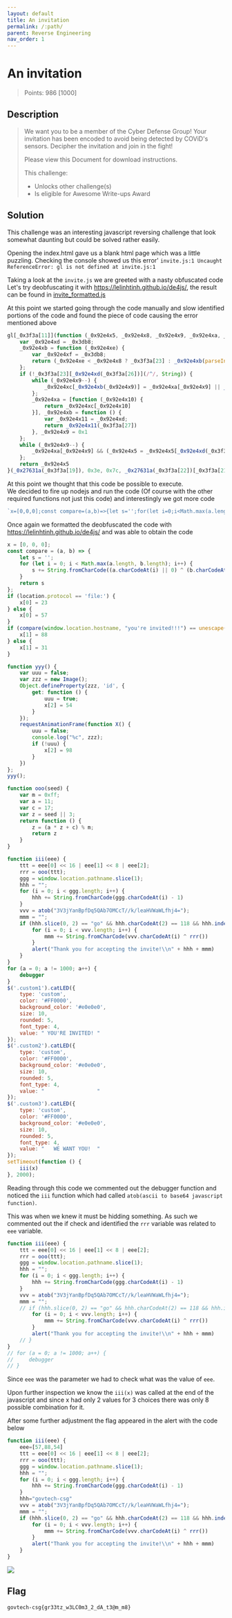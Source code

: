 ```yaml
---
layout: default
title: An invitation
permalink: /:path/
parent: Reverse Engineering
nav_order: 1
---
```

# An invitation

> Points: 986 [1000]

## Description

>We want you to be a member of the Cyber Defense Group! Your invitation has been encoded to avoid being detected by COViD's sensors. Decipher the invitation and join in the fight!
>
>Please view this Document for download instructions.  
>
>This challenge:
>- Unlocks other challenge(s)
>- Is eligible for Awesome Write-ups Award

## Solution
This challenge was an interesting javascript reversing challenge that look somewhat daunting but could be solved rather easily.

Opening the index.html gave us a blank html page which was a little puzzling. Checking the console showed us this error'
`invite.js:1 Uncaught ReferenceError: gl is not defined
    at invite.js:1`  

Taking a look at the `invite.js` we are greeted with a nasty obfuscated code
Let's try deobfuscating it with https://lelinhtinh.github.io/de4js/, the result can be found in [invite_formatted.js](invite_formatted.js)  

At this point we started going through the code manually and slow identified portions of the code and found the piece of code causing the error mentioned above

```javascript
gl[_0x3f3a[11]](function (_0x92e4x5, _0x92e4x8, _0x92e4x9, _0x92e4xa, _0x92e4xb, _0x92e4xc) {
    var _0x92e4xd = _0x3db8;
    _0x92e4xb = function (_0x92e4xe) {
        var _0x92e4xf = _0x3db8;
        return (_0x92e4xe < _0x92e4x8 ? _0x3f3a[23] : _0x92e4xb(parseInt(_0x92e4xe / _0x92e4x8))) + ((_0x92e4xe = _0x92e4xe % _0x92e4x8) > 0x23 ? String[_0x3f3a[24]](_0x92e4xe + 0x1d) : _0x92e4xe[_0x92e4xf(_0x3f3a[25])](0x24))
    };
    if (!_0x3f3a[23][_0x92e4xd(_0x3f3a[26])](/^/, String)) {
        while (_0x92e4x9--) {
            _0x92e4xc[_0x92e4xb(_0x92e4x9)] = _0x92e4xa[_0x92e4x9] || _0x92e4xb(_0x92e4x9)
        };
        _0x92e4xa = [function (_0x92e4x10) {
            return _0x92e4xc[_0x92e4x10]
        }], _0x92e4xb = function () {
            var _0x92e4x11 = _0x92e4xd;
            return _0x92e4x11(_0x3f3a[27])
        }, _0x92e4x9 = 0x1
    };
    while (_0x92e4x9--) {
        _0x92e4xa[_0x92e4x9] && (_0x92e4x5 = _0x92e4x5[_0x92e4xd(_0x3f3a[26])](new RegExp(_0x3f3a[28] + _0x92e4xb(_0x92e4x9) + _0x3f3a[28], _0x3f3a[29]), _0x92e4xa[_0x92e4x9]))
    };
    return _0x92e4x5
}(_0x27631a(_0x3f3a[19]), 0x3e, 0x7c, _0x27631a(_0x3f3a[22])[_0x3f3a[21]](_0x3f3a[20]), 0x0, {}))
```

At this point we thought that this code be possible to execute.  
We decided to fire up nodejs and run the code (Of course with the other required functions not just this code) and interestingly we got more code

```javascript
`x=[0,0,0];const compare=(a,b)=>{let s='';for(let i=0;i<Math.max(a.length,b.length);i++){s+=String.fromCharCode((a.charCodeAt(i)||0)^(b.charCodeAt(i)||0))}return s};if(location.protocol=='file:'){x[0]=23}else{x[0]=57}if(compare(window.location.hostname,"you're invited!!!")==unescape("%1E%00%03S%17%06HD%0D%02%0FZ%09%0BB@M")){x[1]=88}else{x[1]=31}function yyy(){var uuu=false;var zzz=new Image();Object.defineProperty(zzz,'id',{get:function(){uuu=true;x[2]=54}});requestAnimationFrame(function X(){uuu=false;console.log("%c",zzz);if(!uuu){x[2]=98}})};yyy();function ooo(seed){var m=0xff;var a=11;var c=17;var z=seed||3;return function(){z=(a*z+c)%m;return z}}function iii(eee){ttt=eee[0]<<16|eee[1]<<8|eee[2];rrr=ooo(ttt);ggg=window.location.pathname.slice(1);hhh="";for(i=0;i<ggg.length;i++){hhh+=String.fromCharCode(ggg.charCodeAt(i)-1)}vvv=atob("3V3jYanBpfDq5QAb7OMCcT//k/leaHVWaWLfhj4=");mmm="";if(hhh.slice(0,2)=="go"&&hhh.charCodeAt(2)==118&&hhh.indexOf('ech-c')==4){for(i=0;i<vvv.length;i++){mmm+=String.fromCharCode(vvv.charCodeAt(i)^rrr())}alert("Thank you for accepting the invite!\\n"+hhh+mmm)}}for(a=0;a!=1000;a++){debugger}$('.custom1').catLED({type:'custom',color:'#FF0000',background_color:'#e0e0e0',size:10,rounded:5,font_type:4,value:" YOU'RE INVITED! "});$('.custom2').catLED({type:'custom',color:'#FF0000',background_color:'#e0e0e0',size:10,rounded:5,font_type:4,value:"                 "});$('.custom3').catLED({type:'custom',color:'#FF0000',background_color:'#e0e0e0',size:10,rounded:5,font_type:4,value:"   WE WANT YOU!  "});setTimeout(function(){iii(x)},2000);`
```
Once again we formatted the deobfuscated the code with https://lelinhtinh.github.io/de4js/ and was able to obtain the code

```javascript
x = [0, 0, 0];
const compare = (a, b) => {
    let s = '';
    for (let i = 0; i < Math.max(a.length, b.length); i++) {
        s += String.fromCharCode((a.charCodeAt(i) || 0) ^ (b.charCodeAt(i) || 0))
    }
    return s
};
if (location.protocol == 'file:') {
    x[0] = 23
} else {
    x[0] = 57
}
if (compare(window.location.hostname, "you're invited!!!") == unescape("%1E%00%03S%17%06HD%0D%02%0FZ%09%0BB@M")) {
    x[1] = 88
} else {
    x[1] = 31
}

function yyy() {
    var uuu = false;
    var zzz = new Image();
    Object.defineProperty(zzz, 'id', {
        get: function () {
            uuu = true;
            x[2] = 54
        }
    });
    requestAnimationFrame(function X() {
        uuu = false;
        console.log("%c", zzz);
        if (!uuu) {
            x[2] = 98
        }
    })
};
yyy();

function ooo(seed) {
    var m = 0xff;
    var a = 11;
    var c = 17;
    var z = seed || 3;
    return function () {
        z = (a * z + c) % m;
        return z
    }
}

function iii(eee) {
    ttt = eee[0] << 16 | eee[1] << 8 | eee[2];
    rrr = ooo(ttt);
    ggg = window.location.pathname.slice(1);
    hhh = "";
    for (i = 0; i < ggg.length; i++) {
        hhh += String.fromCharCode(ggg.charCodeAt(i) - 1)
    }
    vvv = atob("3V3jYanBpfDq5QAb7OMCcT//k/leaHVWaWLfhj4=");
    mmm = "";
    if (hhh.slice(0, 2) == "go" && hhh.charCodeAt(2) == 118 && hhh.indexOf('ech-c') == 4) {
        for (i = 0; i < vvv.length; i++) {
            mmm += String.fromCharCode(vvv.charCodeAt(i) ^ rrr())
        }
        alert("Thank you for accepting the invite!\\n" + hhh + mmm)
    }
}
for (a = 0; a != 1000; a++) {
    debugger
}
$('.custom1').catLED({
    type: 'custom',
    color: '#FF0000',
    background_color: '#e0e0e0',
    size: 10,
    rounded: 5,
    font_type: 4,
    value: " YOU'RE INVITED! "
});
$('.custom2').catLED({
    type: 'custom',
    color: '#FF0000',
    background_color: '#e0e0e0',
    size: 10,
    rounded: 5,
    font_type: 4,
    value: "                 "
});
$('.custom3').catLED({
    type: 'custom',
    color: '#FF0000',
    background_color: '#e0e0e0',
    size: 10,
    rounded: 5,
    font_type: 4,
    value: "   WE WANT YOU!  "
});
setTimeout(function () {
    iii(x)
}, 2000);
```
Reading through this code we commented out the debugger function and noticed the `iii` function which had called `atob(ascii to base64 javascript function)`.

This was when we knew it must be hidding something. As such we commented out the if check and identified the `rrr` variable was related to `eee` variable.
``` javascript
function iii(eee) {
    ttt = eee[0] << 16 | eee[1] << 8 | eee[2];
    rrr = ooo(ttt);
    ggg = window.location.pathname.slice(1);
    hhh = "";
    for (i = 0; i < ggg.length; i++) {
        hhh += String.fromCharCode(ggg.charCodeAt(i) - 1)
    }
    vvv = atob("3V3jYanBpfDq5QAb7OMCcT//k/leaHVWaWLfhj4=");
    mmm = "";
    // if (hhh.slice(0, 2) == "go" && hhh.charCodeAt(2) == 118 && hhh.indexOf('ech-c') == 4) {
        for (i = 0; i < vvv.length; i++) {
            mmm += String.fromCharCode(vvv.charCodeAt(i) ^ rrr())
        }
        alert("Thank you for accepting the invite!\\n" + hhh + mmm)
    // }
}
// for (a = 0; a != 1000; a++) {
//     debugger
// }
```
Since `eee` was the parameter we had to check what was the value of `eee`.  

Upon further inspection we know the `iii(x)` was called at the end of the javascript and since x had only 2 values for 3 choices there was only 8 possible combination for it.  

After some further adjustment the flag appeared in the alert with the code below

```javascript
function iii(eee) {
    eee=[57,88,54]
    ttt = eee[0] << 16 | eee[1] << 8 | eee[2];
    rrr = ooo(ttt);
    ggg = window.location.pathname.slice(1);
    hhh = "";
    for (i = 0; i < ggg.length; i++) {
        hhh += String.fromCharCode(ggg.charCodeAt(i) - 1)
    }
    hhh="govtech-csg"
    vvv = atob("3V3jYanBpfDq5QAb7OMCcT//k/leaHVWaWLfhj4=");
    mmm = "";
    if (hhh.slice(0, 2) == "go" && hhh.charCodeAt(2) == 118 && hhh.indexOf('ech-c') == 4) {
        for (i = 0; i < vvv.length; i++) {
            mmm += String.fromCharCode(vvv.charCodeAt(i) ^ rrr())
        }
        alert("Thank you for accepting the invite!\\n" + hhh + mmm)
    }
}
```
![](solution.png)
## Flag
`govtech-csg{gr33tz_w3LC0m3_2_dA_t3@m_m8}`